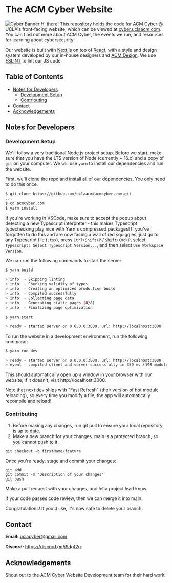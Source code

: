 # The ACM Cyber Website

![Cyber Banner](.github/overview.png)
Hi there! This repository holds the code for ACM Cyber @ UCLA's front-facing website, which can be viewed at [cyber.uclaacm.com](https://cyber.uclaacm.com/). You can find out more about ACM Cyber, the events we run, and resources for learning about cybersecurity!

Our website is built with [Next.js](https://nextjs.org/) on top of [React](https://reactjs.org/), with a style and design system developed by our in-house designers and [ACM Design](https://design.uclaacm.com/). We use [ESLINT](https://eslint.org/) to lint our JS code.

## Table of Contents

- [Notes for Developers](#notes-for-developers)
  - [Development Setup](#development-setup)
  - [Contributing](#contributing)
- [Contact](#contact)
- [Acknowledgements](#acknowledgements)

## Notes for Developers

### Development Setup

We'll follow a very traditional Node.js project setup. Before we start, make sure that you have the LTS version of Node (currently ~ 16.x) and a copy of `git` on your computer. We will use `yarn` to install our dependencies and run the website.

First, we'll clone the repo and install all of our dependencies. You only need to do this once.

```bash
$ git clone https://github.com/uclaacm/acmcyber.com.git
...
$ cd acmcyber.com
$ yarn install
```

If you're working in VSCode, make sure to accept the popup about detecting a new Typescript interpreter - this makes Typescript typechecking play nice with Yarn's compressed packages! If you've forgotten to do this and are now facing a wall of red squiggles, just go to any Typescript file (`.tsx`), press `Ctrl+Shift+P` / `Shift+Cmd+P`, select `Typescript: Select Typescript Version...`, and then select `Use Workspace Version`.

We can run the following commands to start the server:

```bash
$ yarn build

> info  - Skipping linting
> info  - Checking validity of types
> info  - Creating an optimized production build
> info  - Compiled successfully
> info  - Collecting page data
> info  - Generating static pages (8/8)
> info  - Finalizing page optimization

$ yarn start

> ready - started server on 0.0.0.0:3000, url: http://localhost:3000
```

To run the website in a development environment, run the following command:

```bash
$ yarn run dev

> ready - started server on 0.0.0.0:3000, url: http://localhost:3000
> event - compiled client and server successfully in 359 ms (198 modules)
```

This should automatically open up a window in your browser with our website; if it doesn't, visit http://localhost:3000.

Note that next dev ships with "Fast Refresh" (their version of hot module reloading), so every time you modify a file, the app will automatically recompile and reload!

### Contributing

1. Before making any changes, run git pull to ensure your local repository is up to date.
2. Make a new branch for your changes. main is a protected branch, so you cannot push to it.

```
git checkout -b firstName/feature
```

Once you're ready, stage and commit your changes:

```
git add .
git commit -m "Description of your changes"
git push
```

Make a pull request with your changes, and let a project lead know.

If your code passes code review, then we can merge it into main.

Congratulations! If you'd like, it's now safe to delete your branch.

## Contact

**Email:** uclacyber@gmail.com

**Discord:** https://discord.gg/j9dgf2q

## Acknowledgements

Shout out to the ACM Cyber Website Development team for their hard work!
